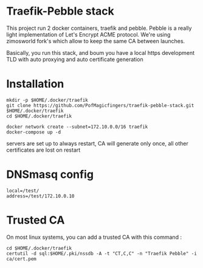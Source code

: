 # Traefik-Pebble stack

This project run 2 docker containers, traefik and pebble. 
Pebble is a really light implementation of Let's Encrypt ACME protocol.
We're using zimosworld fork's which allow to keep the same CA between launches.

Basically, you run this stack, and boum you have a local https development TLD
with auto proxying and auto certificate generation 

# Installation

```shell
mkdir -p $HOME/.docker/traefik
git clone https://github.com/PofMagicfingers/traefik-pebble-stack.git $HOME/.docker/traefik
cd $HOME/.docker/traefik

docker network create --subnet=172.10.0.0/16 traefik
docker-compose up -d
```

servers are set up to always restart, CA will generate only once, all other certificates are lost on restart

# DNSmasq config
```
local=/test/
address=/test/172.10.0.10 
```

# Trusted CA

On most linux systems, you can add a trusted CA with this command : 
```shell
cd $HOME/.docker/traefik
certutil -d sql:$HOME/.pki/nssdb -A -t "CT,C,C" -n "Traefik Pebble" -i ca/cert.pem
```

